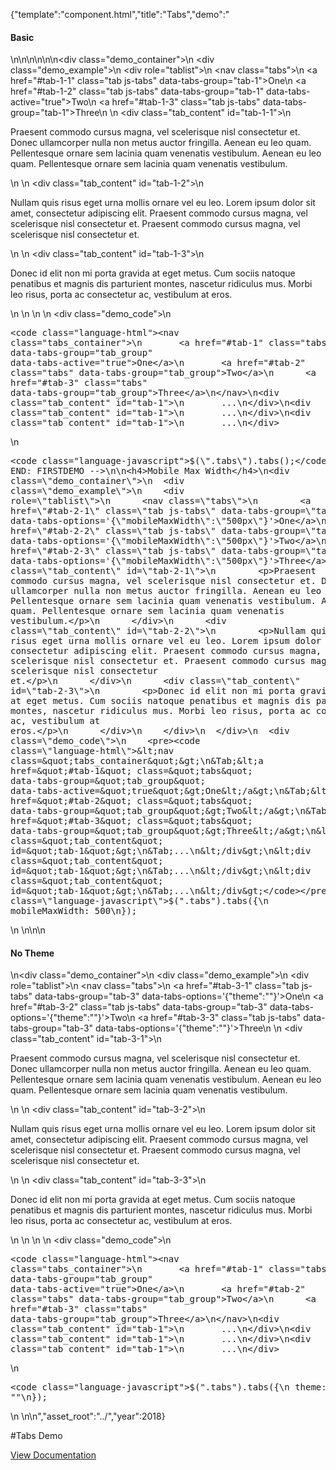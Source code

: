 {"template":"component.html","title":"Tabs","demo":"<h4>Basic</h4>\n\n<!-- START: FIRSTDEMO -->\n\n<style>\n  .tabs { overflow: hidden; }\n</style>\n\n<div class=\"demo_container\">\n  <div class=\"demo_example\">\n    <div role=\"tablist\">\n      <nav class=\"tabs\">\n        <a href=\"#tab-1-1\" class=\"tab js-tabs\" data-tabs-group=\"tab-1\">One</a>\n        <a href=\"#tab-1-2\" class=\"tab js-tabs\" data-tabs-group=\"tab-1\" data-tabs-active=\"true\">Two</a>\n        <a href=\"#tab-1-3\" class=\"tab js-tabs\" data-tabs-group=\"tab-1\">Three</a>\n      </nav>\n      <div class=\"tab_content\" id=\"tab-1-1\">\n        <p>Praesent commodo cursus magna, vel scelerisque nisl consectetur et. Donec ullamcorper nulla non metus auctor fringilla. Aenean eu leo quam. Pellentesque ornare sem lacinia quam venenatis vestibulum. Aenean eu leo quam. Pellentesque ornare sem lacinia quam venenatis vestibulum.</p>\n      </div>\n      <div class=\"tab_content\" id=\"tab-1-2\">\n        <p>Nullam quis risus eget urna mollis ornare vel eu leo. Lorem ipsum dolor sit amet, consectetur adipiscing elit. Praesent commodo cursus magna, vel scelerisque nisl consectetur et. Praesent commodo cursus magna, vel scelerisque nisl consectetur et.</p>\n      </div>\n      <div class=\"tab_content\" id=\"tab-1-3\">\n        <p>Donec id elit non mi porta gravida at eget metus. Cum sociis natoque penatibus et magnis dis parturient montes, nascetur ridiculus mus. Morbi leo risus, porta ac consectetur ac, vestibulum at eros.</p>\n      </div>\n    </div>\n  </div>\n  <div class=\"demo_code\">\n    <pre><code class=\"language-html\">&lt;nav class=&quot;tabs_container&quot;&gt;\n&Tab;&lt;a href=&quot;#tab-1&quot; class=&quot;tabs&quot; data-tabs-group=&quot;tab_group&quot; data-tabs-active=&quot;true&quot;&gt;One&lt;/a&gt;\n&Tab;&lt;a href=&quot;#tab-2&quot; class=&quot;tabs&quot; data-tabs-group=&quot;tab_group&quot;&gt;Two&lt;/a&gt;\n&Tab;&lt;a href=&quot;#tab-3&quot; class=&quot;tabs&quot; data-tabs-group=&quot;tab_group&quot;&gt;Three&lt;/a&gt;\n&lt;/nav&gt;\n&lt;div class=&quot;tab_content&quot; id=&quot;tab-1&quot;&gt;\n&Tab;...\n&lt;/div&gt;\n&lt;div class=&quot;tab_content&quot; id=&quot;tab-1&quot;&gt;\n&Tab;...\n&lt;/div&gt;\n&lt;div class=&quot;tab_content&quot; id=&quot;tab-1&quot;&gt;\n&Tab;...\n&lt;/div&gt;</code></pre>\n    <pre><code class=\"language-javascript\">$(\".tabs\").tabs();</code></pre>\n  </div>\n</div>\n\n<!-- END: FIRSTDEMO -->\n\n<h4>Mobile Max Width</h4>\n<div class=\"demo_container\">\n  <div class=\"demo_example\">\n    <div role=\"tablist\">\n      <nav class=\"tabs\">\n        <a href=\"#tab-2-1\" class=\"tab js-tabs\" data-tabs-group=\"tab-2\" data-tabs-options='{\"mobileMaxWidth\":\"500px\"}'>One</a>\n        <a href=\"#tab-2-2\" class=\"tab js-tabs\" data-tabs-group=\"tab-2\" data-tabs-options='{\"mobileMaxWidth\":\"500px\"}'>Two</a>\n        <a href=\"#tab-2-3\" class=\"tab js-tabs\" data-tabs-group=\"tab-2\" data-tabs-options='{\"mobileMaxWidth\":\"500px\"}'>Three</a>\n      </nav>\n      <div class=\"tab_content\" id=\"tab-2-1\">\n        <p>Praesent commodo cursus magna, vel scelerisque nisl consectetur et. Donec ullamcorper nulla non metus auctor fringilla. Aenean eu leo quam. Pellentesque ornare sem lacinia quam venenatis vestibulum. Aenean eu leo quam. Pellentesque ornare sem lacinia quam venenatis vestibulum.</p>\n      </div>\n      <div class=\"tab_content\" id=\"tab-2-2\">\n        <p>Nullam quis risus eget urna mollis ornare vel eu leo. Lorem ipsum dolor sit amet, consectetur adipiscing elit. Praesent commodo cursus magna, vel scelerisque nisl consectetur et. Praesent commodo cursus magna, vel scelerisque nisl consectetur et.</p>\n      </div>\n      <div class=\"tab_content\" id=\"tab-2-3\">\n        <p>Donec id elit non mi porta gravida at eget metus. Cum sociis natoque penatibus et magnis dis parturient montes, nascetur ridiculus mus. Morbi leo risus, porta ac consectetur ac, vestibulum at eros.</p>\n      </div>\n    </div>\n  </div>\n  <div class=\"demo_code\">\n    <pre><code class=\"language-html\">&lt;nav class=&quot;tabs_container&quot;&gt;\n&Tab;&lt;a href=&quot;#tab-1&quot; class=&quot;tabs&quot; data-tabs-group=&quot;tab_group&quot; data-tabs-active=&quot;true&quot;&gt;One&lt;/a&gt;\n&Tab;&lt;a href=&quot;#tab-2&quot; class=&quot;tabs&quot; data-tabs-group=&quot;tab_group&quot;&gt;Two&lt;/a&gt;\n&Tab;&lt;a href=&quot;#tab-3&quot; class=&quot;tabs&quot; data-tabs-group=&quot;tab_group&quot;&gt;Three&lt;/a&gt;\n&lt;/nav&gt;\n&lt;div class=&quot;tab_content&quot; id=&quot;tab-1&quot;&gt;\n&Tab;...\n&lt;/div&gt;\n&lt;div class=&quot;tab_content&quot; id=&quot;tab-1&quot;&gt;\n&Tab;...\n&lt;/div&gt;\n&lt;div class=&quot;tab_content&quot; id=&quot;tab-1&quot;&gt;\n&Tab;...\n&lt;/div&gt;</code></pre>\n    <pre><code class=\"language-javascript\">$(\".tabs\").tabs({\n  mobileMaxWidth: 500\n});</code></pre>\n  </div>\n</div>\n\n<h4>No Theme</h4>\n<div class=\"demo_container\">\n  <div class=\"demo_example\">\n    <div role=\"tablist\">\n      <nav class=\"tabs\">\n        <a href=\"#tab-3-1\" class=\"tab js-tabs\" data-tabs-group=\"tab-3\" data-tabs-options='{\"theme\":\"\"}'>One</a>\n        <a href=\"#tab-3-2\" class=\"tab js-tabs\" data-tabs-group=\"tab-3\" data-tabs-options='{\"theme\":\"\"}'>Two</a>\n        <a href=\"#tab-3-3\" class=\"tab js-tabs\" data-tabs-group=\"tab-3\" data-tabs-options='{\"theme\":\"\"}'>Three</a>\n      </nav>\n      <div class=\"tab_content\" id=\"tab-3-1\">\n        <p>Praesent commodo cursus magna, vel scelerisque nisl consectetur et. Donec ullamcorper nulla non metus auctor fringilla. Aenean eu leo quam. Pellentesque ornare sem lacinia quam venenatis vestibulum. Aenean eu leo quam. Pellentesque ornare sem lacinia quam venenatis vestibulum.</p>\n      </div>\n      <div class=\"tab_content\" id=\"tab-3-2\">\n        <p>Nullam quis risus eget urna mollis ornare vel eu leo. Lorem ipsum dolor sit amet, consectetur adipiscing elit. Praesent commodo cursus magna, vel scelerisque nisl consectetur et. Praesent commodo cursus magna, vel scelerisque nisl consectetur et.</p>\n      </div>\n      <div class=\"tab_content\" id=\"tab-3-3\">\n        <p>Donec id elit non mi porta gravida at eget metus. Cum sociis natoque penatibus et magnis dis parturient montes, nascetur ridiculus mus. Morbi leo risus, porta ac consectetur ac, vestibulum at eros.</p>\n      </div>\n    </div>\n  </div>\n  <div class=\"demo_code\">\n    <pre><code class=\"language-html\">&lt;nav class=&quot;tabs_container&quot;&gt;\n&Tab;&lt;a href=&quot;#tab-1&quot; class=&quot;tabs&quot; data-tabs-group=&quot;tab_group&quot; data-tabs-active=&quot;true&quot;&gt;One&lt;/a&gt;\n&Tab;&lt;a href=&quot;#tab-2&quot; class=&quot;tabs&quot; data-tabs-group=&quot;tab_group&quot;&gt;Two&lt;/a&gt;\n&Tab;&lt;a href=&quot;#tab-3&quot; class=&quot;tabs&quot; data-tabs-group=&quot;tab_group&quot;&gt;Three&lt;/a&gt;\n&lt;/nav&gt;\n&lt;div class=&quot;tab_content&quot; id=&quot;tab-1&quot;&gt;\n&Tab;...\n&lt;/div&gt;\n&lt;div class=&quot;tab_content&quot; id=&quot;tab-1&quot;&gt;\n&Tab;...\n&lt;/div&gt;\n&lt;div class=&quot;tab_content&quot; id=&quot;tab-1&quot;&gt;\n&Tab;...\n&lt;/div&gt;</code></pre>\n    <pre><code class=\"language-javascript\">$(\".tabs\").tabs({\n  theme: \"\"\n});</code></pre>\n  </div>\n</div>\n","asset_root":"../","year":2018}

 #Tabs Demo
<p class="back_link"><a href="https://formstone.it/components/tabs">View Documentation</a></p>